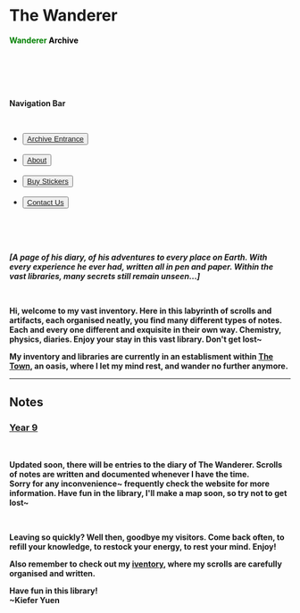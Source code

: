 
<head>
  <title>Waderer's Archive</title>
  <link href="assets/css/main.css" rel="stylesheet" type="text/css">
</head>


<h1>The Wanderer</h1>

<script>
(function (a, d, o, r, i, c, u, p, w, m) {
m = d.getElementsByTagName(o)[0], a[c] = a[c]
|| {}, a[c].trigger = a[c].trigger || function () {
(a[c].trigger.arg = a[c].trigger.arg || []).push(arguments)},
a[c].on = a[c].on || function () {(a[c].on.arg = a[c].on.arg || []).push(arguments)},
a[c].off = a[c].off || function () {(a[c].off.arg = a[c].off.arg || []).push(arguments)
}, w = d.createElement(o), w.id = i, w.src = r, w.async = 1, w.setAttribute(p, u),
m.parentNode.insertBefore(w, m), w = null}
)(window, document, "script", "https://72742793.adoric-om.com/adoric.js", "Adoric_Script", "adoric","f834f68b9398417deb79b1169df879af", "data-key");
</script>


<body>
  <div class="header">
  <div id="barzone" class="barzone" style="margin-top: 10px;" onclick="showNav(this)">
  <div class="bar1"></div>
  <div class="bar2"></div>
  <div class="bar3"></div>
  </div>
  <p class="headTitle" style="color: black"><strong><span style="color: green">Wanderer</span> Archive</strong</p>
  </div>
  <div class="nav" id="nav">
    <br>
    <br>
    <br>
    <br>
    <p class="name"><strong>Navigation Bar</strong></p>
    <br>
    <ul class="topNav">
    <li class="lis">
    <button class="normal"><a href="/wanderer-archive/index.html">Archive Entrance</a></button>
    </li>
    <br>
    <li class="lis">
    <button class="normal"><a href="/wanderer-archive/index.html">About</a></button>
    </li>
    <br>
    <li class="lis">
    <button class="normal"><a href="/wanderer-archive/index.html">Buy Stickers</a></button>
    </li>
    </li>
    <br>
    <li class="lis">
    <button class="normal"><a href="/wanderer-archive/index.html">Contact Us</a></button>
    </li>
    </ul>
</div>
<div class="blur"></div>
<br>
<br>
<br>
<!--div class="pageContent">
    <div class="pageHeader">
        <br>
        <br>

    </div>
</div-->
<script src="script.js"></script>
  
  <p><i>[A page of his diary, of his adventures to every place on Earth. With every experience he ever had, written all in pen and paper. Within the vast libraries, many secrets still remain unseen...]</i></p>
  <br>
  <p class="intro">Hi, welcome to my vast inventory. Here in this labyrinth of scrolls and artifacts, each organised neatly, you find many different types of notes. Each and every one different and exquisite in their own way. Chemistry, physics, diaries. Enjoy your stay in this vast library. Don't get lost~</p>
  <p>My inventory and libraries are currently in an establisment within <a href="/wanderer-archive/the-town.html">The Town</a>, an oasis, where I let my mind rest, and wander no further anymore.</p>
  <hr class="divider_one">
  <h2 class="subtitles">Notes</h2>
  <h3 class="intro"><b><a href="https://rewind789.github.io/wanderer-archive/notes/year-9.html">Year 9</a></b></h3>
  
  <br>
  <p>Updated soon, there will be entries to the diary of The Wanderer. Scrolls of notes are written and documented whenever I have the time. <br> Sorry for any inconvenience~
  frequently check the website for more information. Have fun in the library, I'll make a map soon, so try not to get lost~</p>
  
  <br>
  <p>Leaving so quickly? Well then, goodbye my visitors. Come back often, to refill your knowledge, to restock your energy, to rest your mind. Enjoy!</p>
  <p>Also remember to check out my <a href="https://wanderer-inventory.notion.site/Wanderer-s-Archive-551bf6d3382148678191175b1123296f">iventory</a>, where my scrolls are carefully organised and written.</p>
  
  <p>Have fun in this library! <br> ~Kiefer Yuen</p>
</body>

